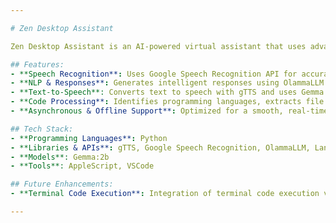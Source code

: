 ```yaml
---

# Zen Desktop Assistant

Zen Desktop Assistant is an AI-powered virtual assistant that uses advanced natural language processing to interact with users in real-time. It listens to spoken commands, processes them asynchronously using **OlammaLLM** and **Langchain**, and responds with natural, human-like speech. Zen is optimized for low-end devices, utilizing the **Gemma:2b** model for offline text-to-speech on devices with 8GB of RAM, such as the **Mac M1 (8GB)**.

## Features:
- **Speech Recognition**: Uses Google Speech Recognition API for accurate voice command detection.
- **NLP & Responses**: Generates intelligent responses using OlammaLLM and Langchain for efficient natural language processing.
- **Text-to-Speech**: Converts text to speech with gTTS and uses Gemma:2b for offline TTS, optimized for low-RAM environments.
- **Code Processing**: Identifies programming languages, extracts file extensions, formats code, creates temporary source code files, and opens them in VSCode using AppleScript for seamless switching between terminal and editor.
- **Asynchronous & Offline Support**: Optimized for a smooth, real-time conversation flow with support for offline task handling.

## Tech Stack:
- **Programming Languages**: Python
- **Libraries & APIs**: gTTS, Google Speech Recognition, OlammaLLM, Langchain, Pydub, SimpleAudio
- **Models**: Gemma:2b
- **Tools**: AppleScript, VSCode

## Future Enhancements:
- **Terminal Code Execution**: Integration of terminal code execution via Python and AppleScript.

---
```

